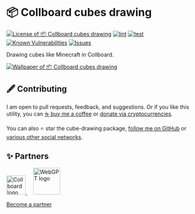 # 📦 Collboard cubes drawing

<!--Badges-->
<!--⚠️WARNING: This section was generated by https://github.com/hejny/batch-project-editor/blob/main/src/workflows/800-badges/badges.ts so every manual change will be overwritten.-->


[![License of 📦 Collboard cubes drawing](https://img.shields.io/github/license/hejny/cube-drawing.svg?style=flat)](https://github.com/hejny/cube-drawing/blob/main/LICENSE)
[![lint](https://github.com/hejny/cube-drawing/actions/workflows/lint.yml/badge.svg)](https://github.com/hejny/cube-drawing/actions/workflows/lint.yml)
[![test](https://github.com/hejny/cube-drawing/actions/workflows/test.yml/badge.svg)](https://github.com/hejny/cube-drawing/actions/workflows/test.yml)
[![Known Vulnerabilities](https://snyk.io/test/github/hejny/cube-drawing/badge.svg)](https://snyk.io/test/github/hejny/cube-drawing)
[![Issues](https://img.shields.io/github/issues/hejny/cube-drawing.svg?style=flat)](https://github.com/hejny/cube-drawing/issues)

<!--/Badges-->

Drawing cubes like Minecraft in Collboard.





<!--Wallpaper-->
<!--⚠️WARNING: This section was generated by https://github.com/hejny/batch-project-editor/blob/main/src//workflows/315-ai-generated-wallpaper/4-aiGeneratedWallpaperUseInReadme.ts so every manual change will be overwritten.-->
[![Wallpaper of 📦 Collboard cubes drawing](assets/ai/wallpaper/gallery/b2c6e67d-f6ab-4ca5-8189-80ddbe5f9fd9-0_0.png)](https://www.midjourney.com/app/jobs/b2c6e67d-f6ab-4ca5-8189-80ddbe5f9fd9)
<!--/Wallpaper-->

<!--Contributing-->
<!--⚠️WARNING: This section was generated by https://github.com/hejny/batch-project-editor/blob/main/src/workflows/810-contributing/contributing.ts so every manual change will be overwritten.-->

## 🖋️ Contributing

I am open to pull requests, feedback, and suggestions. Or if you like this utility, you can [☕ buy me a coffee](https://www.buymeacoffee.com/hejny) or [donate via cryptocurrencies](https://github.com/hejny/hejny/blob/main/documents/crypto.md).

You can also ⭐ star the cube-drawing package, [follow me on GitHub](https://github.com/hejny) or [various other social networks](https://www.pavolhejny.com/contact/).

<!--/Contributing-->


<!--Partners-->
<!--⚠️WARNING: This section was generated by https://github.com/hejny/batch-project-editor/blob/main/src/workflows/820-partners/partners.ts so every manual change will be overwritten.-->

## ✨ Partners


<a href="https://collboard.com/">
  <img src="https://collboard.fra1.cdn.digitaloceanspaces.com/assets/18.12.1/logo-small.png" alt="Collboard logo" width="50"  />
</a>
&nbsp;&nbsp;&nbsp;
<a href="https://webgpt.cz/?partner=ph&utm_medium=referral&utm_source=github-readme&utm_campaign=partner-ph">
  <img src="https://webgpt.cz/_next/static/media/webgpt-blue.e2bf1fff.png" alt="WebGPT logo" width="70"  />
</a>


[Become a partner](https://www.pavolhejny.com/contact/)

<!--/Partners-->